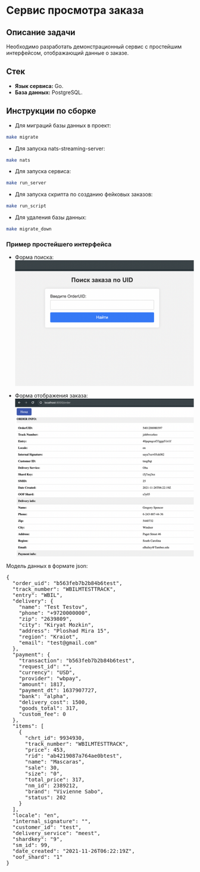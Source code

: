 # Сервис просмотра заказа

## Описание задачи
Необходимо разработать демонстрационный сервис с простейшим интерфейсом, отображающий данные о заказе.

## Cтек
- **Язык сервиса:** Go.
- **База данных:**  PostgreSQL.


## Инструкции по сборке
- Для миграций базы данных в проект:
```bash
make migrate
```
- Для запуска nats-streaming-server:
```bash
make nats
```
- Для запуска сервиса:
```bash
make run_server
```
- Для запуска скрипта по созданию фейковых заказов:
```bash
make run_script
```
- Для удаления базы данных:
```bash
make migrate_down
```

### Пример простейшего интерфейса
- Форма поиска:
![1](./images/1.png)

- Форма отображения заказа:
![2](./images/2.png)

Модель данных в формате json:

<pre>
{
  "order_uid": "b563feb7b2b84b6test",
  "track_number": "WBILMTESTTRACK",
  "entry": "WBIL",
  "delivery": {
    "name": "Test Testov",
    "phone": "+9720000000",
    "zip": "2639809",
    "city": "Kiryat Mozkin",
    "address": "Ploshad Mira 15",
    "region": "Kraiot",
    "email": "test@gmail.com"
  },
  "payment": {
    "transaction": "b563feb7b2b84b6test",
    "request_id": "",
    "currency": "USD",
    "provider": "wbpay",
    "amount": 1817,
    "payment_dt": 1637907727,
    "bank": "alpha",
    "delivery_cost": 1500,
    "goods_total": 317,
    "custom_fee": 0
  },
  "items": [
    {
      "chrt_id": 9934930,
      "track_number": "WBILMTESTTRACK",
      "price": 453,
      "rid": "ab4219087a764ae0btest",
      "name": "Mascaras",
      "sale": 30,
      "size": "0",
      "total_price": 317,
      "nm_id": 2389212,
      "brand": "Vivienne Sabo",
      "status": 202
    }
  ],
  "locale": "en",
  "internal_signature": "",
  "customer_id": "test",
  "delivery_service": "meest",
  "shardkey": "9",
  "sm_id": 99,
  "date_created": "2021-11-26T06:22:19Z",
  "oof_shard": "1"
}
</pre>
